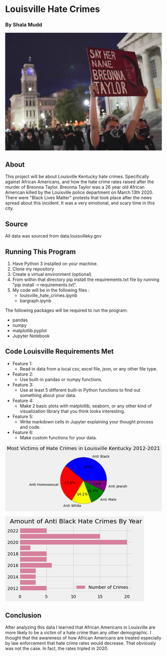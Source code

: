 # Louisville Hate Crimes
### By Shala Mudd
![Black lives matter movement!](Breonna_Taylor.jpg)

## About

This project will be about Louisville Kentucky hate crimes. Specifically against African Americans, and  how the hate crime rates  raised after the murder of Breonna Taylor. Breonna Taylor was a 26 year old African American  killed by the Louisville police department on March 13th 2020. There were "Black Lives Matter" protests that took place after the news spread about this incident. It was a very emotional, and scary time in this city.

## Source

All data was sourced from data.louisvilleky.gov

## Running This Program 

1. Have Python 3 installed on your machine.
2. Clone my repository 
3. Create a virtual environment (optional)
4. From within that directory pip install the requirements.txt file by running "pip install -r requirements.txt".
5. My code will be in the following files :
    - louisville_hate_crimes.ipynb
    - bargraph.ipynb

The following packages will be required to run the program: 
* pandas 
* numpy
* matplotlib.pyplot
* Jupyter Notebook

## Code Louisville Requirements Met
- Feature 1:
    - Read in data from a local csv, excel file, json, or any other file type.
- Feature 2:
    - Use built-in pandas or numpy functions.
- Feature 3:
    - Use at least 5 different built-in Python functions to find out something about your data.
- Feature 4:
    - Make 2 basic plots with matplotlib, seaborn, or any other kind of visualization library that you think looks interesting.
- Feature 5:
    - Write markdown cells in Jupyter explaining your thought process and code.
- Feature 6:
    - Make custom functions for your data.


![Pie Chart!](Pie_chart.png)



![Bar graph!](Bar_graph.png)

## Conclusion 

After analyzing this data I learned that African Americans in Louisville are more likely to be a victim of a hate crime than any other demographic. I thought that the awareness of how African Americans are treated especially by law enforcement that hate crime rates would  decrease. That obviously was not the case. In fact, the rates tripled in 2020.